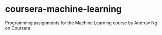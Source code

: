 # coursera-machine-learning
Programming assignments for the Machine Learning course by Andrew Ng on Coursera
